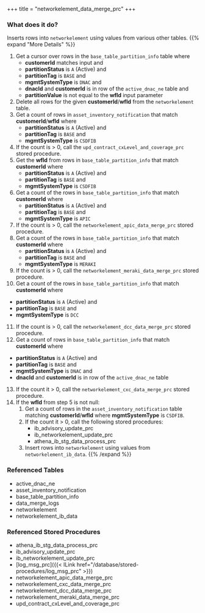 +++
title = "networkelement_data_merge_prc"
+++

### What does it do?
Inserts rows into `networkelement` using values from various other tables.
{{% expand "More Details" %}}
1. Get a cursor over rows in the `base_table_partition_info` table where
   - **customerId** matches input and
   - **partitionStatus** is `A` (Active) and
   - **partitionTag** is `BASE` and
   - **mgmtSystemType** is `DNAC` and
   - **dnacId** and **customerId** is in row of the `active_dnac_ne` table and
   - **partitionValue** is not equal to the **wfId** input parameter 
2. Delete all rows for the given **customerId**/**wfId** from the `networkelement` table.
3. Get a count of rows in `asset_inventory_notification` that match **customerId**/**wfId** where
   - **partitionStatus** is `A` (Active) and
   - **partitionTag** is `BASE` and
   - **mgmtSystemType** is `CSDFIB`
4. If the count is > 0, call the `upd_contract_cxLevel_and_coverage_prc` stored procedure.
5. Get the **wfId** from rows in `base_table_partition_info` that match **customerId** where
   - **partitionStatus** is `A` (Active) and
   - **partitionTag** is `BASE` and
   - **mgmtSystemType** is `CSDFIB`
6. Get a count of the rows in `base_table_partition_info` that match **customerId** where
   - **partitionStatus** is `A` (Active) and
   - **partitionTag** is `BASE` and
   - **mgmtSystemType** is `APIC`
7. If the count is > 0, call the `networkelement_apic_data_merge_prc` stored procedure.
8. Get a count of the rows in `base_table_partition_info` that match **customerId** where
   - **partitionStatus** is `A` (Active) and
   - **partitionTag** is `BASE` and
   - **mgmtSystemType** is `MERAKI`
9. If the count is > 0, call the `networkelement_meraki_data_merge_prc` stored procedure.
10. Get a count of the rows in `base_table_partition_info` that match **customerId** where
   - **partitionStatus** is `A` (Active) and
   - **partitionTag** is `BASE` and
   - **mgmtSystemType** is `DCC`
11. If the count is > 0, call the `networkelement_dcc_data_merge_prc` stored procedure.
12. Get a count of rows in `base_table_partition_info` that match **customerId** where
   - **partitionStatus** is `A` (Active) and
   - **partitionTag** is `BASE` and
   - **mgmtSystemType** is `DNAC` and
   - **dnacId** and **customerId** is in row of the `active_dnac_ne` table
13. If the count it > 0, call the `networkelement_cxc_data_merge_prc` stored procedure.
14. If the **wfId** from step 5 is not null:
    1. Get a count of rows in the `asset_inventory_notification` table matching **customerId**/**wfId** where **mgmtSystemType** is `CSDFIB`.
    2. If the count it > 0, call the following stored procedures:
       - ib_advisory_update_prc
       - ib_networkelement_update_prc
       - athena_ib_stg_data_process_prc
    3. Insert rows into `networkelement` using values from `networkelement_ib_data`.
{{% /expand %}}

### Referenced Tables
- active_dnac_ne 
- asset_inventory_notification
- base_table_partition_info
- data_merge_logs
- networkelement
- networkelement_ib_data

### Referenced Stored Procedures
- athena_ib_stg_data_process_prc
- ib_advisory_update_prc
- ib_networkelement_update_prc
- [log_msg_prc]({{< ILink href="/database/stored-procedures/log_msg_prc" >}})
- networkelement_apic_data_merge_prc
- networkelement_cxc_data_merge_prc
- networkelement_dcc_data_merge_prc
- networkelement_meraki_data_merge_prc
- upd_contract_cxLevel_and_coverage_prc
